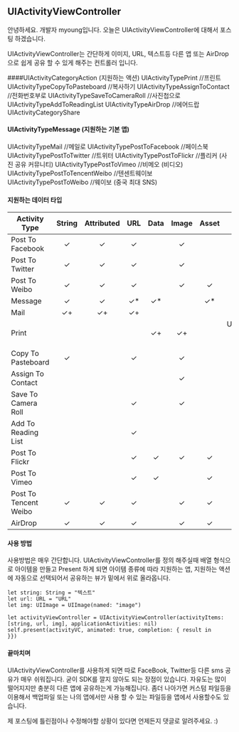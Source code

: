 ## UIActivityViewController

안녕하세요. 개발자 myoung입니다.
오늘은 UIActivityViewController에 대해서 포스팅 하겠습니다.

UIActivityViewController는 간단하게 이미지, URL, 텍스트등 다른 앱 또는 AirDrop으로 쉽게 공유 할 수 있게 해주는 컨트롤러 입니다.


####UIActivityCategoryAction (지원하는 액션)
UIActivityTypePrint //프린트
UIActivityTypeCopyToPasteboard //복사하기
UIActivityTypeAssignToContact //전화번호부로
UIActivityTypeSaveToCameraRoll //사진첩으로
UIActivityTypeAddToReadingList
UIActivityTypeAirDrop //에어드랍
UIActivityCategoryShare

#### UIActivityTypeMessage (지원하는 기본 앱)
UIActivityTypeMail //메일로
UIActivityTypePostToFacebook //페이스북
UIActivityTypePostToTwitter //트위터
UIActivityTypePostToFlickr //플리커 (사진 공유 커뮤니티)
UIActivityTypePostToVimeo //비메오 (비디오)
UIActivityTypePostToTencentWeibo //텐센트웨이보
UIActivityTypePostToWeibo //웨이보 (중국 최대 SNS)

#### 지원하는 데이터 타입
|Activity Type|String|Attributed|URL|Data|Image|Asset|Other|
|---------------------|:-:|:-:|:-:|:-:|:-:|:-:|:-:|
|Post To Facebook|✓|✓|✓||✓|||
|Post To Twitter|✓|✓|✓||✓|||
|Post To Weibo|✓|✓|✓||✓|✓||
|Message|✓|✓|✓*|✓*||✓*|sms:// NSURL|
|Mail|✓+| ✓+|✓+|||||
|Print||||✓+|✓+||UIPrintPageRenderer, UIPrintFormatter, & UIPrintInfo     |
|Copy To Pasteboard|✓||✓||✓||UIColor, NSDictionary|
|Assign To Contact|||||✓|||
|Save To Camera Roll|||✓||✓|||
|Add To Reading List|||✓|||||
|Post To Flickr|||✓|✓|✓|✓||
|Post To Vimeo|||✓|✓||✓||
|Post To Tencent Weibo|✓|✓|✓||✓|✓||
|AirDrop|✓|✓|✓||✓|✓|||


#### 사용 방법
사용방법은 매우 간단합니다. UIActivityViewController를 정의 해주실때 배열 형식으로 아이템을 만들고 Present 하게 되면 아이템 종류에 따라 지원하는 앱, 지원하는 액션에 자동으로 선택되어서 공유하는 뷰가 밑에서 위로 올라옵니다.

```
let string: String = "텍스트"
let url: URL = "URL"
let img: UIImage = UIImage(named: "image")

let activityViewController = UIActivityViewController(activityItems: [string, url, img], applicationActivities: nil)
self.present(activityVC, animated: true, completion: { result in
}})
```

#### 끝마치며
UIActivityViewController를 사용하게 되면 따로 FaceBook, Twitter등 다른 sms 공유가 매우 쉬워집니다. 굳이 SDK를 깔지 않아도 되는 장점이 있습니다. 자유도는 많이 떨어지지만 충분히 다른 앱에 공유하는게 가능해집니다. 좀더 나아가면 커스텀 파일등을 이용해서 백업파일 또는 나의 앱에서만 사용 할 수 있는 파일등을 앱에서 사용할수도 있습니다.

제 포스팅에 틀린점이나 수정해야할 상황이 있다면 언제든지 댓글로 알려주세요. :)








